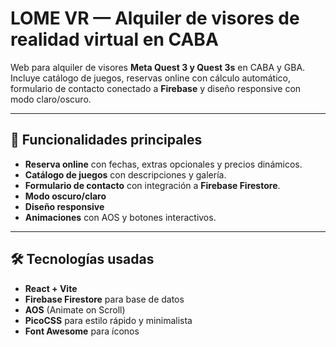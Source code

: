 # LOME VR — Alquiler de visores de realidad virtual en CABA

Web para alquiler de visores **Meta Quest 3 y Quest 3s** en CABA y GBA.  
Incluye catálogo de juegos, reservas online con cálculo automático, formulario de contacto conectado a **Firebase** y diseño responsive con modo claro/oscuro.

---

## 🚀 Funcionalidades principales
- **Reserva online** con fechas, extras opcionales y precios dinámicos.
- **Catálogo de juegos** con descripciones y galería.
- **Formulario de contacto** con integración a **Firebase Firestore**.
- **Modo oscuro/claro**
- **Diseño responsive**
- **Animaciones** con AOS y botones interactivos.

---

## 🛠️ Tecnologías usadas
- **React + Vite**  
- **Firebase Firestore** para base de datos  
- **AOS** (Animate on Scroll)  
- **PicoCSS** para estilo rápido y minimalista  
- **Font Awesome** para íconos  


